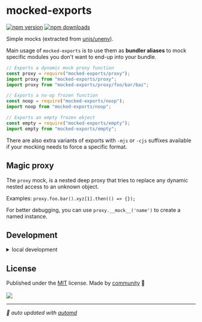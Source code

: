 # mocked-exports

<!-- automd:badges codecov color=yellow -->

[![npm version](https://img.shields.io/npm/v/mocked-exports?color=yellow)](https://npmjs.com/package/mocked-exports)
[![npm downloads](https://img.shields.io/npm/dm/mocked-exports?color=yellow)](https://npm.chart.dev/mocked-exports)

<!-- /automd -->

Simple mocks (extracted from [unjs/unenv](https://github.com/unjs/unenv.git)).

Main usage of `mocked-exports` is to use them as **bundler aliases** to mock specific modules you don't want to end-up into your bundle.

```js
// Exports a dynamic mock proxy function
const proxy = require("mocked-exports/proxy");
import proxy from "mocked-exports/proxy";
import proxy from "mocked-exports/proxy/foo/bar/baz";

// Exports a no-op frozen function
const noop = require("mocked-exports/noop");
import noop from "mocked-exports/noop";

// Exports an empty frozen object
const empty = require("mocked-exports/empty");
import empty from "mocked-exports/empty";
```

There are also extra variants of exports with `-mjs` or `-cjs` suffixes available if your mocking needs to force a specific format.

## Magic proxy

The `proxy` mock, is a nested deep proxy that tries to replace any dynamic nested access to an unknown object.

Examples: `proxy.foo.bar().xyz[1].then(() => {});`

For better debugging, you can use `proxy.__mock__('name')` to create a named instance.

## Development

<details>

<summary>local development</summary>

- Clone this repository
- Install latest LTS version of [Node.js](https://nodejs.org/en/)
- Enable [Corepack](https://github.com/nodejs/corepack) using `corepack enable`
- Install dependencies using `pnpm install`
- Run interactive tests using `pnpm dev`

</details>

## License

<!-- automd:contributors license=MIT -->

Published under the [MIT](https://github.com/unjs/mocked-exports/blob/main/LICENSE) license.
Made by [community](https://github.com/unjs/mocked-exports/graphs/contributors) 💛
<br><br>
<a href="https://github.com/unjs/mocked-exports/graphs/contributors">
<img src="https://contrib.rocks/image?repo=unjs/mocked-exports" />
</a>

<!-- /automd -->

<!-- automd:with-automd -->

---

_🤖 auto updated with [automd](https://automd.unjs.io)_

<!-- /automd -->
